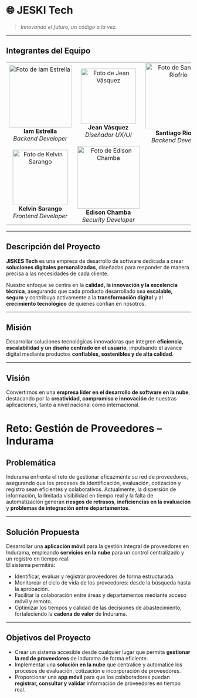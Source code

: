 # 🌐 **JESKI Tech**

> *Innovando el futuro, un código a la vez.*

---

## **Integrantes del Equipo**

<table>
  <tr>
    <td align="center">
      <img src="https://github.com/user-attachments/assets/dba58d44-a031-47bd-a45f-68a8ef8d9dfb" width="170" alt="Foto de Iam Estrella">
      <br>
      <strong>Iam Estrella</strong>
      <br>
      <em>Backend Developer</em>
    </td>
    <td align="center">
      <img src="https://github.com/user-attachments/assets/15c96ff8-cb25-406e-9666-57cd3c0c58fa" width="150" alt="Foto de Jean Vásquez">
      <br>
      <strong>Jean Vásquez</strong>
      <br>
      <em>Diseñador UX/UI</em>
    </td>
    <td align="center">
      <img src="https://github.com/user-attachments/assets/270828c4-40a5-4b45-849d-018b9dfcff27" width="180" alt="Foto de Santiago Riofrío">
      <br>
      <strong>Santiago Riofrío</strong>
      <br>
      <em>Backend Developer</em>
    </td>
  </tr>
  <tr>
    <td align="center">
      <img src="https://github.com/user-attachments/assets/aeb42a78-9da8-4d86-969c-2518263901ed" width="150" alt="Foto de Kelvin Sarango">
      <br>
      <strong>Kelvin Sarango</strong>
      <br>
      <em>Frontend Developer</em>
    </td>
    <td align="center">
      <img src="https://github.com/user-attachments/assets/8ae18d16-9658-40e2-99c4-2b07d98a3ec8" width="170" alt="Foto de Edison Chamba">
      <br>
      <strong>Edison Chamba</strong>
      <br>
      <em>Security Developer</em>
    </td>
    <td align="center" style="border: none;">
      </td>
  </tr>
</table>

---
## **Descripción del Proyecto**

**JISKES Tech** es una empresa de desarrollo de software dedicada a crear **soluciones digitales personalizadas**, diseñadas para responder de manera precisa a las necesidades de cada cliente.

Nuestro enfoque se centra en la **calidad, la innovación y la excelencia técnica**, asegurando que cada producto desarrollado sea **escalable, seguro** y contribuya activamente a la **transformación digital** y al **crecimiento tecnológico** de quienes confían en nosotros.

---

## **Misión**

Desarrollar soluciones tecnológicas innovadoras que integren **eficiencia, escalabilidad y un diseño centrado en el usuario**, impulsando el avance digital mediante productos **confiables, sostenibles y de alta calidad**.

---

## **Visión**

Convertirnos en una **empresa líder en el desarrollo de software en la nube**, destacando por la **creatividad, compromiso e innovación** de nuestras aplicaciones, tanto a nivel nacional como internacional.

# Reto: Gestión de Proveedores – Indurama

## Problemática  
Indurama enfrenta el reto de gestionar eficazmente su red de proveedores, asegurando que los procesos de identificación, evaluación, cotización y registro sean eficientes y colaborativos. Actualmente, la dispersión de información, la limitada visibilidad en tiempo real y la falta de automatización generan **riesgos de retrasos**, **ineficiencias en la evaluación** y **problemas de integración entre departamentos**.

---

## Solución Propuesta  
Desarrollar una **aplicación móvil** para la gestión integral de proveedores en Indurama, empleando **servicios en la nube** para un control centralizado y un registro en tiempo real.  
El sistema permitirá:  
- Identificar, evaluar y registrar proveedores de forma estructurada.  
- Monitorear el ciclo de vida de los proveedores: desde la búsqueda hasta la aprobación.  
- Facilitar la colaboración entre áreas y departamentos mediante acceso móvil y remoto.  
- Optimizar los tiempos y calidad de las decisiones de abastecimiento, fortaleciendo la **cadena de valor** de Indurama.

---

## Objetivos del Proyecto  
- Crear un sistema accesible desde cualquier lugar que permita **gestionar la red de proveedores** de Indurama de forma eficiente.  
- Implementar una **solución en la nube** que centralice y automatice los procesos de evaluación, cotización e incorporación de proveedores.  
- Proporcionar una **app móvil** para que los colaboradores puedan **registrar, consultar y validar** información de proveedores en tiempo real.



